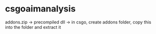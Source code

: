 # csgoaimanalysis

addons.zip -> precompiled dll -> in csgo, create addons folder, copy this into the folder and extract it